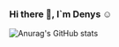 ### Hi there 👋, I`m Denys ☺
![Anurag's GitHub stats](https://github-readme-stats.vercel.app/api?username=EfirNet&show_icons=true&theme=radical)
<!--
**EfirNet/EfirNet** is a ✨ _special_ ✨ repository because its `README.md` (this file) appears on your GitHub profile.

Here are some ideas to get you started:

- 🔭 I’m currently working on ...
- 🌱 I’m currently learning ...
- 👯 I’m looking to collaborate on ...
- 🤔 I’m looking for help with ...
- 💬 Ask me about ...
- 📫 How to reach me: ...
- 😄 Pronouns: ...
- ⚡ Fun fact: ...
-->
